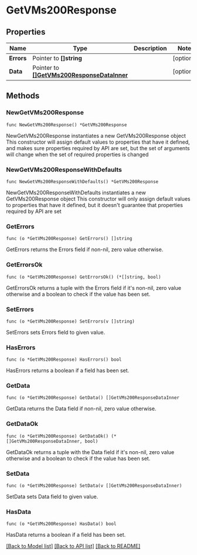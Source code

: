 # GetVMs200Response

## Properties

Name | Type | Description | Notes
------------ | ------------- | ------------- | -------------
**Errors** | Pointer to **[]string** |  | [optional] 
**Data** | Pointer to [**[]GetVMs200ResponseDataInner**](GetVMs200ResponseDataInner.md) |  | [optional] 

## Methods

### NewGetVMs200Response

`func NewGetVMs200Response() *GetVMs200Response`

NewGetVMs200Response instantiates a new GetVMs200Response object
This constructor will assign default values to properties that have it defined,
and makes sure properties required by API are set, but the set of arguments
will change when the set of required properties is changed

### NewGetVMs200ResponseWithDefaults

`func NewGetVMs200ResponseWithDefaults() *GetVMs200Response`

NewGetVMs200ResponseWithDefaults instantiates a new GetVMs200Response object
This constructor will only assign default values to properties that have it defined,
but it doesn't guarantee that properties required by API are set

### GetErrors

`func (o *GetVMs200Response) GetErrors() []string`

GetErrors returns the Errors field if non-nil, zero value otherwise.

### GetErrorsOk

`func (o *GetVMs200Response) GetErrorsOk() (*[]string, bool)`

GetErrorsOk returns a tuple with the Errors field if it's non-nil, zero value otherwise
and a boolean to check if the value has been set.

### SetErrors

`func (o *GetVMs200Response) SetErrors(v []string)`

SetErrors sets Errors field to given value.

### HasErrors

`func (o *GetVMs200Response) HasErrors() bool`

HasErrors returns a boolean if a field has been set.

### GetData

`func (o *GetVMs200Response) GetData() []GetVMs200ResponseDataInner`

GetData returns the Data field if non-nil, zero value otherwise.

### GetDataOk

`func (o *GetVMs200Response) GetDataOk() (*[]GetVMs200ResponseDataInner, bool)`

GetDataOk returns a tuple with the Data field if it's non-nil, zero value otherwise
and a boolean to check if the value has been set.

### SetData

`func (o *GetVMs200Response) SetData(v []GetVMs200ResponseDataInner)`

SetData sets Data field to given value.

### HasData

`func (o *GetVMs200Response) HasData() bool`

HasData returns a boolean if a field has been set.


[[Back to Model list]](../README.md#documentation-for-models) [[Back to API list]](../README.md#documentation-for-api-endpoints) [[Back to README]](../README.md)


